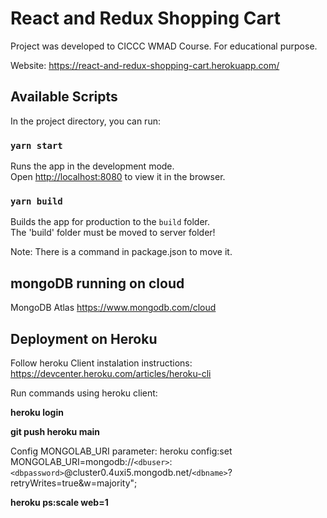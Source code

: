 # React and Redux Shopping Cart

Project was developed to CICCC WMAD Course. For educational purpose.

Website:
https://react-and-redux-shopping-cart.herokuapp.com/

## Available Scripts

In the project directory, you can run:

### `yarn start`

Runs the app in the development mode.\
Open [http://localhost:8080](http://localhost:8080) to view it in the browser.

### `yarn build`

Builds the app for production to the `build` folder.\
The 'build' folder must be moved to server folder!

Note: There is a command in package.json to move it.


## mongoDB running on cloud

MongoDB Atlas
https://www.mongodb.com/cloud


## Deployment on Heroku

Follow heroku Client instalation instructions:
https://devcenter.heroku.com/articles/heroku-cli

Run commands using heroku client:

**heroku login**

**git push heroku main**

Config MONGOLAB_URI parameter:
heroku config:set MONGOLAB_URI=mongodb://`<dbuser>`:`<dbpassword>`@cluster0.4uxi5.mongodb.net/`<dbname>`?retryWrites=true&w=majority";

**heroku ps:scale web=1**

